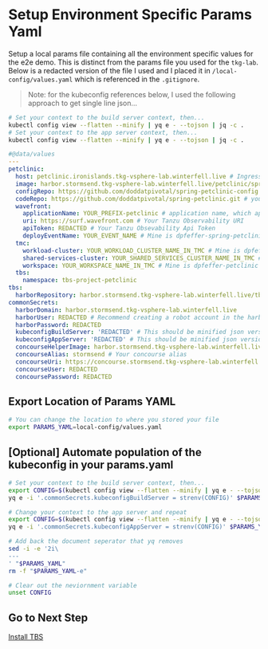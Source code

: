 # Setup Environment Specific Params Yaml

Setup a local params file containing all the environment specific values for the e2e demo.  This is distinct from the params file you used for the `tkg-lab`.  Below is a redacted version of the file I used and I placed it in `/local-config/values.yaml` which is referenced in the `.gitignore`.

>Note: for the kubeconfig references below, I used the following approach to get single line json...

```bash
# Set your context to the build server context, then...
kubectl config view --flatten --minify | yq e - --tojson | jq -c .
# Set your context to the app server context, then...
kubectl config view --flatten --minify | yq e - --tojson | jq -c .
```

```yaml
#@data/values
---
petclinic:
  host: petclinic.ironislands.tkg-vsphere-lab.winterfell.live # Ingress host for your app
  image: harbor.stormsend.tkg-vsphere-lab.winterfell.live/petclinic/spring-petclinic # image, includes your harbor domain and project
  configRepo: https://github.com/doddatpivotal/spring-petclinic-config.git # your k8s config repo, you could just use mine
  codeRepo: https://github.com/doddatpivotal/spring-petclinic.git # your source code repo
  wavefront:
    applicationName: YOUR_PREFIX-petclinic # application name, which appears in Tanzu Observability Application Status dashboard. I used dpfeffer-petclinic
    uri: https://surf.wavefront.com # Your Tanzu Observability URI
    apiToken: REDACTED # Your Tanzu Obsevability Api Token
    deployEventName: YOUR_EVENT_NAME # Mine is dpfeffer-spring-petclinic-deploy, we don't want to conflict here
  tmc:
    workload-cluster: YOUR_WORKLOAD_CLUSTER_NAME_IN_TMC # Mine is dpfeffer-ironislands-vsphere
    shared-services-cluster: YOUR_SHARED_SERVICES_CLUSTER_NAME_IN_TMC # Mine is dpfeffer-stormsend-vsphere
    workspace: YOUR_WORKSPACE_NAME_IN_TMC # Mine is dpfeffer-petclinic
  tbs:
    namespace: tbs-project-petclinic
tbs:
  harborRepository: harbor.stormsend.tkg-vsphere-lab.winterfell.live/tbs/build-service  # where you want tbs images to be placed  
commonSecrets:
  harborDomain: harbor.stormsend.tkg-vsphere-lab.winterfell.live
  harborUser: REDACTED # Recommend creating a robot account in the harbor project you are pushing petclinic images too
  harborPassword: REDACTED
  kubeconfigBuildServer: 'REDACTED' # This should be minified json version of your kubeconfig with context set to the cluster where you Tanzu Build Server is deployed.  That should be the shared services cluster.
  kubeconfigAppServer: 'REDACTED' # This should be minified json version of your kubeconfig with context set to the cluster where you Pet Clinic is deployed.  That should be the workload cluster.
  concourseHelperImage: harbor.stormsend.tkg-vsphere-lab.winterfell.live/concourse/concourse-helper # Your concourse helper image, explained in 08-petclinic-peipline.md
  concourseAlias: stormsend # Your concourse alias
  concourseUri: https://concourse.stormsend.tkg-vsphere-lab.winterfell.live # Your concourse URI
  concourseUser: REDACTED
  concoursePassword: REDACTED  
```

## Export Location of Params YAML

```bash
# You can change the location to where you stored your file
export PARAMS_YAML=local-config/values.yaml
```

## [Optional] Automate population of the kubeconfig in your params.yaml

```bash
# Set your context to the build server context, then...
export CONFIG=$(kubectl config view --flatten --minify | yq e - --tojson | jq -c .)
yq e -i '.commonSecrets.kubeconfigBuildServer = strenv(CONFIG)' $PARAMS_YAML

# Change your context to the app server and repeat
export CONFIG=$(kubectl config view --flatten --minify | yq e - --tojson | jq -c .)
yq e -i '.commonSecrets.kubeconfigAppServer = strenv(CONFIG)' $PARAMS_YAML

# Add back the document seperator that yq removes
sed -i -e '2i\
---
' "$PARAMS_YAML"
rm -f "$PARAMS_YAML-e"

# Clear out the neviornment variable
unset CONFIG
```

## Go to Next Step

[Install TBS](02-tbs-base-install.md)
